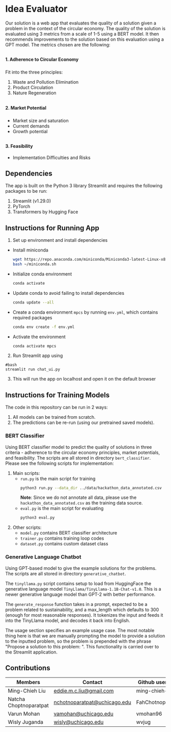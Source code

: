 # Idea Evaluator

Our solution is a web app that evaluates the quality of a solution given a problem in the context of the circular economy. The quality of the solution is evaluated using 3 metrics from a scale of 1-5 using a BERT model. It then recommends improvements to the solution based on this evaluation using a GPT model. The metrics chosen are the following: 
##
#### 1. Adherence to Circular Economy
###
Fit into the three principles:
1) Waste and Pollution Elimination
2) Product Circulation
3) Nature Regeneration
##
#### 2. Market Potential
###
- Market size and saturation
- Current demands
- Growth potential
##
#### 3. Feasibility
- Implementation Difficulties and Risks
##
## Dependencies
The app is built on the Python 3 library Streamlit and requires the following packages to be run:
1) Streamlit (v1.29.0)
2) PyTorch
3) Transformers by Hugging Face
##
## Instructions for Running App
1. Set up environment and install dependencies
- Install miniconda
    ```bash
    wget https://repo.anaconda.com/miniconda/Miniconda3-latest-Linux-x86_64.sh -O ~/miniconda.sh
    bash ~/miniconda.sh
    ```
- Initialize conda environment 
    ```bash
    conda activate 
    ```
- Update conda to avoid failing to install dependencies
    ```bash
    conda update --all
    ```
- Create a conda environment `mpcs` by running `env.yml`, which contains required packages
    ```bash
    conda env create -f env.yml
    ```
- Activate the environment 
    ```bash 
    conda activate mpcs
    ```
2. Run Streamlit app using
```
#bash
streamlit run chat_ui.py
```
3. This will run the app on localhost and open it on the default browser
## 
## Instructions for Training Models

The code in this repository can be run in 2 ways:
1. All models can be trained from scratch.
2. The predictions can be re-run (using our pretrained saved models). 

### BERT Classifier 
Using BERT classifier model to predict the quality of solutions in three criteria - adherence to the circular economy principles, market potentials, and feasibility. The scripts are all stored in directory `bert_classifier`. Please see the following scripts for implementation: 
1. Main scripts: 
    - `run.py` is the main script for training
        ```bash
        python3 run.py --data_dir ../data/hackathon_data_annotated.csv
        ```
        **Note**: Since we do not annotate all data, please use the `hackathon_data_annotated.csv` as the training data source. 
    - `eval.py` is the main script for evaluating
        ```bash
        python3 eval.py
        ```
2. Other scripts: 
    - `model.py` contains BERT classifier architecture 
    - `trainer.py` contains training loop codes
    - `dataset.py` contains custom dataset class

### Generative Language Chatbot
Using GPT-based model to give the example solutions for the problems. The scripts are all stored in directory `generative_chatbot`. 

The `tinyllama.py` script contains setup to load from HuggingFace the generative language model `TinyLlama/TinyLlama-1.1B-Chat-v1.0`. This is a newer generative language model than GPT-2 with better performance.

The `generate_response` function takes in a prompt, expected to be a problem related to sustainability, and a max_length which defaults to 300 (enough for most reasonable responses). It tokenizes the input and feeds it into the TinyLlama model, and decodes it back into English.

The usage section specifies an example usage case. The most notable thing here is that we are manually prompting the model to provide a solution to the inputted problem, so the problem is prepended with the phrase "Propose a solution to this problem: ". This functionality is carried over to the Streamlit application.

## Contributions 

| Members  | Contact | Github username | 
| -------- | ------- | --------------- |
| Ming-Chieh Liu  | eddie.m.c.liu@gmail.com   | ming-chieh-liu |
| Natcha Choptnoparatpat | nchotnoparatpat@uchicago.edu    |FahChotnoparatpat |
| Varun Mohan   | vamohan@uchicago.edu   | vmohan96 | 
| Wisly Juganda | wisly@uchicago.edu | wvjug | 
